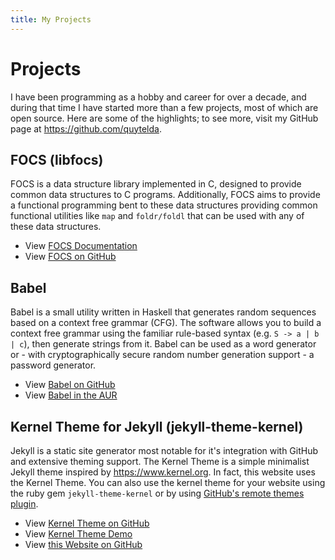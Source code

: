 ```yaml
---
title: My Projects
---
```


# Projects
I have been programming as a hobby and career for over a decade, and during that time I have started more than a few projects, most of which are open source.  Here are some of the highlights; to see more, visit my GitHub page at <https://github.com/quytelda>.

## FOCS (libfocs)
FOCS is a data structure library implemented in C, designed to provide common data structures to C programs. Additionally, FOCS aims to provide a functional programming bent to these data structures providing common functional utilities like `map` and `foldr/foldl` that can be used with any of these data structures.

* View [FOCS Documentation](https://quytelda.github.io/focs)
* View [FOCS on GitHub](https://github.com/quytelda/focs)

## Babel
Babel is a small utility written in Haskell that generates random sequences based on a context free grammar (CFG).  The software allows you to build a context free grammar using the familiar rule-based syntax (e.g. `S -> a | b | c`), then generate strings from it.  Babel can be used as a word generator or - with cryptographically secure random number generation support - a password generator.

* View [Babel on GitHub](https://github.com/quytelda/babel)
* View [Babel in the AUR](https://aur.archlinux.org/packages/babel)

## Kernel Theme for Jekyll (jekyll-theme-kernel)
Jekyll is a static site generator most notable for it's integration with GitHub and extensive theming support.  The Kernel Theme is a simple minimalist Jekyll theme inspired by <https://www.kernel.org>.  In fact, this website uses the Kernel Theme.  You can also use the kernel theme for your website using the ruby gem `jekyll-theme-kernel` or by using [GitHub's remote themes plugin](https://blog.github.com/2017-11-29-use-any-theme-with-github-pages).

* View [Kernel Theme on GitHub](https://github.com/quytelda/jekyll-theme-kernel)
* View [Kernel Theme Demo](https://quytelda.github.io/jekyll-theme-kernel)
* View [this Website on GitHub](https://github.com/quytelda/quytelda.github.io)
